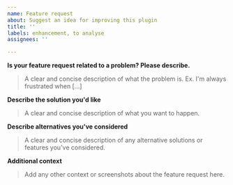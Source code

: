 ```yaml
---
name: Feature request
about: Suggest an idea for improving this plugin
title: ''
labels: enhancement, to analyse
assignees: ''

---
```


**Is your feature request related to a problem? Please describe.**
> A clear and concise description of what the problem is. Ex. I'm always frustrated when [...]

**Describe the solution you'd like**
> A clear and concise description of what you want to happen.

**Describe alternatives you've considered**
> A clear and concise description of any alternative solutions or features you've considered.

**Additional context**
> Add any other context or screenshots about the feature request here.
